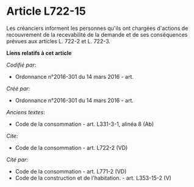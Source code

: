 # Article L722-15

Les créanciers informent les personnes qu'ils ont chargées d'actions de recouvrement de la recevabilité de la demande et de
ses conséquences prévues aux articles L. 722-2 et L. 722-3.

**Liens relatifs à cet article**

_Codifié par_:

  - Ordonnance n°2016-301 du 14 mars 2016 - art.

_Créé par_:

  - Ordonnance n°2016-301 du 14 mars 2016 - art.

_Anciens textes_:

  - Code de la consommation - art. L331-3-1, alinéa 8 (Ab)

_Cite_:

  - Code de la consommation - art. L722-2 (VD)

_Cité par_:

  - Code de la consommation - art. L771-2 (VD)
  - Code de la construction et de l'habitation. - art. L353-15-2 (V)
